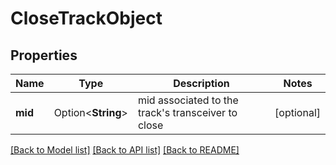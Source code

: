 # CloseTrackObject

## Properties

Name | Type | Description | Notes
------------ | ------------- | ------------- | -------------
**mid** | Option<**String**> | mid associated to the track's transceiver to close | [optional]

[[Back to Model list]](../README.md#documentation-for-models) [[Back to API list]](../README.md#documentation-for-api-endpoints) [[Back to README]](../README.md)


